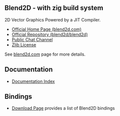 Blend2D - with zig build system
-------

2D Vector Graphics Powered by a JIT Compiler.

  * [Official Home Page (blend2d.com)](https://blend2d.com)
  * [Official Repository (blend2d/blend2d)](https://github.com/blend2d/blend2d)
  * [Public Chat Channel](https://gitter.im/blend2d/blend2d)
  * [Zlib License](./LICENSE.md)

See [blend2d.com](https://blend2d.com) page for more details.

Documentation
-------------

  * [Documentation Index](https://blend2d.com/doc/index.html)

Bindings
--------

  * [Download Page](https://blend2d.com/download.html#Bindings) provides a list of Blend2D bindings
